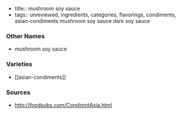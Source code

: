 - title:: mushroom soy sauce
- tags:: unreviewed, ingredients, categories, flavorings, condiments, asian-condiments
mushroom soy sauce dark soy sauce

### Other Names

* mushroom soy sauce

### Varieties

* [[asian-condiments]]

### Sources
* http://foodsubs.com/CondimntAsia.html
